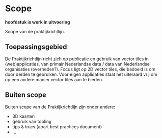 # Scope
**hoofdstuk is werk in uitvoering**

Scope van de praktijkrichtlijn.

## Toepassingsgebied
De Praktijkrichtlijn richt zich op publicatie en gebruik van vector tiles in (web)applicaties, van primair Nederlandse data / data van Nederlandse organisaties (overheden?). Focus ligt op 2D vector tiles, die bedoeld is om door derden te gebruiken. Voor eigen applicaties staat het uiteraard vrij om op een andere manier vector tiles aan te bieden.

## Buiten scope
Buiten scope van de Praktijkrichtlijn zijn onder andere:
- 3D kaarten
- gebruik van tooling
- tips & trucs (apart best practices document)
- ...
